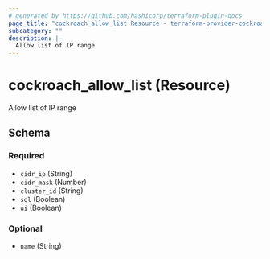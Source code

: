 ```yaml
---
# generated by https://github.com/hashicorp/terraform-plugin-docs
page_title: "cockroach_allow_list Resource - terraform-provider-cockroach"
subcategory: ""
description: |-
  Allow list of IP range
---
```


# cockroach_allow_list (Resource)

Allow list of IP range



<!-- schema generated by tfplugindocs -->
## Schema

### Required

- `cidr_ip` (String)
- `cidr_mask` (Number)
- `cluster_id` (String)
- `sql` (Boolean)
- `ui` (Boolean)

### Optional

- `name` (String)


